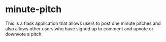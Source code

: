 # minute-pitch
This is a flask application that allows users to post one minute pitches and also allows other users who have signed up to comment and upvote or downvote a pitch.
